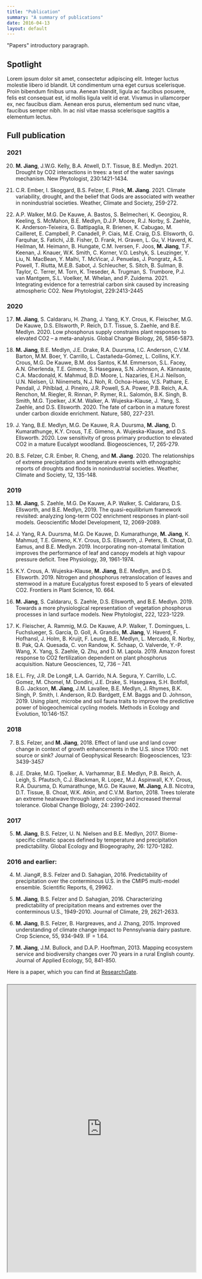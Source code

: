 ```yaml
---
title: "Publication"
summary: "A summary of publications"
date: 2016-04-13
layout: default
---
```


"Papers" introductory paragraph.

## Spotlight
Lorem ipsum dolor sit amet, consectetur adipiscing elit. Integer luctus molestie libero id blandit. Ut condimentum urna eget cursus scelerisque. Proin bibendum finibus urna. Aenean blandit, ligula ac faucibus posuere, felis est consequat est, id mollis ligula velit id erat. Vivamus in ullamcorper ex, nec faucibus diam. Aenean eros purus, elementum sed nunc vitae, faucibus semper nibh. In ac nisl vitae massa scelerisque sagittis a elementum lectus.



## Full publication

### 2021

20. **M. Jiang**, J.W.G. Kelly, B.A. Atwell, D.T. Tissue, B.E. Medlyn. 2021. Drought by CO2 interactions in trees: a test of the water savings mechanism. New Phytologist, 230:1421-1434. 

19. C.R. Ember, I. Skoggard, B.S. Felzer, E. Pitek, **M. Jiang**. 2021. Climate variability, drought, and the belief that Gods are associated with weather in nonindustrial societies. Weather, Climate and Society, 259-272. 

18. A.P. Walker, M.G. De Kauwe, A. Bastos, S. Belmecheri, K. Georgiou, R. Keeling, S. McMahon, B.E. Medlyn, D.J.P. Moore, R.J. Norby, S. Zaehle, K. Anderson-Teixeira, G. Battipaglia, R. Brienen, K. Cabugao, M. Cailleret, E. Campbell, P. Canadell, P. Ciais, M.E. Craig, D.S. Ellsworth, G. Farquhar, S. Fatichi, J.B. Fisher, D. Frank, H. Graven, L. Gu, V. Haverd, K. Heilman, M. Heimann, B. Hungate, C.M. Iversen, F. Joos, **M. Jiang**, T.F. Keenan, J. Knauer, W.K. Smith, C. Korner, V.O. Leshyk, S. Leuzinger, Y. Liu, N. MacBean, Y. Malhi, T. McVicar, J. Penuelas, J. Pongratz, A.S. Powell, T. Riutta, M.E.B. Sabot, J. Schleucher, S. Sitch, B. Sulman, B. Taylor, C. Terrer, M. Torn, K. Treseder, A. Trugman, S. Trumbore, P.J. van Mantgem, S.L. Voelker, M. Whelan, and P. Zuidema. 2021. Integrating evidence for a terrestrial carbon sink caused by increasing atmospheric CO2. New Phytologist, 229:2413-2445


### 2020

17. **M. Jiang**, S. Caldararu, H. Zhang, J. Yang, K.Y. Crous, K. Fleischer, M.G. De Kauwe, D.S. Ellsworth, P. Reich, D.T. Tissue, S. Zaehle, and B.E. Medlyn. 2020. Low phosphorus supply constrains plant responses to elevated CO2 – a meta-analysis. Global Change Biology, 26, 5856-5873.

16. **M. Jiang**, B.E. Medlyn, J.E. Drake, R.A. Duursma, I.C. Anderson, C.V.M. Barton, M.M. Boer, Y. Carrillo, L. Castañeda-Gómez, L. Collins, K.Y. Crous, M.G. De Kauwe, B.M. dos Santos, K.M. Emmerson, S.L. Facey, A.N. Gherlenda, T.E. Gimeno, S. Hasegawa, S.N. Johnson, A. Kännaste, C.A. Macdonald, K. Mahmud, B.D. Moore, L. Nazaries, E.H.J. Neilson, U.N. Nielsen, Ü. Niinemets,  N.J. Noh, R. Ochoa-Hueso, V.S. Pathare, E. Pendall, J. Pihlblad, J. Pineiro, J.R. Powell, S.A. Power, P.B. Reich, A.A. Renchon, M. Riegler, R. Rinnan, P. Rymer, R.L. Salomón, B.K. Singh, B. Smith, M.G. Tjoelker, J.K.M. Walker, A. Wujeska-Klause, J. Yang, S. Zaehle, and D.S. Ellsworth. 2020. The fate of carbon in a mature forest under carbon dioxide enrichment. Nature, 580, 227-231. 

15. J. Yang, B.E. Medlyn, M.G. De Kauwe, R.A. Duursma, **M. Jiang**, D. Kumarathunge, K.Y. Crous, T.E. Gimeno, A. Wujeska-Klause, and D.S. Ellsworth. 2020. Low sensitivity of gross primary production to elevated CO2 in a mature Eucalypt woodland. Biogeosciences, 17, 265-279. 

14. B.S. Felzer, C.R. Ember, R. Cheng, and **M. Jiang**. 2020. The relationships of extreme precipitation and temperature events with ethnographic reports of droughts and floods in nonindustrial societies. Weather, Climate and Society, 12, 135-148.


### 2019 

13. **M. Jiang**, S. Zaehle, M.G. De Kauwe, A.P. Walker, S. Caldararu, D.S. Ellsworth, and B.E. Medlyn, 2019. The quasi-equilibrium framework revisited: analyzing long-term CO2 enrichment responses in plant-soil models. Geoscientific Model Development, 12, 2069-2089.

12. J. Yang, R.A. Duursma, M.G. De Kauwe, D. Kumarathunge, **M. Jiang**, K. Mahmud, T.E. Gimeno, K.Y. Crous, D.S. Ellsworth, J. Peters, B. Choat, D. Eamus, and B.E. Medlyn. 2019. Incorporating non-stomatal limitation improves the performance of leaf and canopy models at high vapour pressure deficit. Tree Physiology, 39, 1961-1974. 

11. K.Y. Crous, A. Wujeska-Klause, **M. Jiang**, B.E. Medlyn, and D.S. Ellsworth. 2019. Nitrogen and phosphorus retranslocation of leaves and stemwood in a mature Eucalyptus forest exposed to 5 years of elevated CO2. Frontiers in Plant Science, 10. 664.

10. **M. Jiang**, S. Caldararu, S. Zaehle, D.S. Ellsworth, and B.E. Medlyn. 2019. Towards a more physiological representation of vegetation phosphorus processes in land surface models. New Phytologist, 222, 1223-1229. 

9. K. Fleischer, A. Rammig, M.G. De Kauwe, A.P. Walker, T. Domingues, L. Fuchslueger, S. Garcia, D. Goll, A. Grandis, **M. Jiang**, V. Haverd, F. Hofhansl, J. Holm, B. Kruijt, F. Leung, B.E. Medlyn, L. Mercado, R. Norby, B. Pak, Q.A. Quesada, C. von Randow, K. Schaap, O. Valverde, Y.-P. Wang, X. Yang, S. Zaehle, Q. Zhu, and D. M. Lapola. 2019. Amazon forest response to CO2 fertilization dependent on plant phosphorus acquisition. Nature Geosciences, 12, 736 – 741.

8. E.L. Fry, J.R. De Long#, L.A. Garrido, N.A. Segura, Y. Carrillo, L.C. Gomez, M. Chomel, M. Dondini, J.E. Drake, S. Hasegawa, S.H. Botifoll, B.G. Jackson, **M. Jiang**, J.M. Lavallee, B.E. Medlyn, J. Rhymes, B.K. Singh, P. Smith, I. Anderson, R.D. Bardgett, E.M. Baggs and D. Johnson, 2019. Using plant, microbe and soil fauna traits to improve the predictive power of biogeochemical cycling models. Methods in Ecology and Evolution, 10:146-157.


### 2018

7. B.S. Felzer, and **M. Jiang**, 2018. Effect of land use and land cover change in context of growth enhancements in the U.S. since 1700: net source or sink? Journal of Geophysical Research: Biogeosciences, 123: 3439-3457

6. J.E. Drake, M.G. Tjoelker, A. Varhammar, B.E. Medlyn, P.B. Reich, A. Leigh, S. Pfautsch, C.J. Blackman, R. Lopez, M.J. Aspinwall, K.Y. Crous, R.A. Duursma, D. Kumarathunge, M.G. De Kauwe, **M. Jiang**, A.B. Nicotra, D.T. Tissue, B. Choat, W.K. Atkin, and C.V.M. Barton, 2018. Trees tolerate an extreme heatwave through latent cooling and increased thermal tolerance. Global Change Biology, 24: 2390-2402.


### 2017

5. **M. Jiang**, B.S. Felzer, U. N. Nielsen and B.E. Medlyn, 2017. Biome-specific climatic spaces defined by temperature and precipitation predictability. Global Ecology and Biogeography, 26: 1270-1282.


### 2016 and earlier:

4. M. Jiang#, B.S. Felzer and D. Sahagian, 2016. Predictability of precipitation over the conterminous U.S. in the CMIP5 multi-model ensemble. Scientific Reports, 6, 29962. 

3. **M. Jiang**, B.S. Felzer and D. Sahagian, 2016. Characterizing predictability of precipitation means and extremes over the conterminous U.S., 1949-2010. Journal of Climate, 29, 2621-2633.

2. **M. Jiang**, B.S. Felzer, B. Hargreaves, and J. Zhang, 2015. Improved understanding of climate change impact to Pennsylvania dairy pasture. Crop Science, 55, 934-949. IF = 1.64. 

1. **M. Jiang**, J.M. Bullock, and D.A.P. Hooftman, 2013. Mapping ecosystem service and biodiversity changes over 70 years in a rural English county. Journal of Applied Ecology, 50, 841-850.



Here is a paper, which you can find at [ResearchGate](http://dx.doi.org/10.13140/RG.2.1.1137.2247).

<iframe style="margin: 10px 0 40px 0;" class="pdf-iframe" src="https://drive.google.com/file/d/0B-xXQEsWEjrUUmpBdkhIVS10YjA/preview" width="100%" height="768"></iframe>